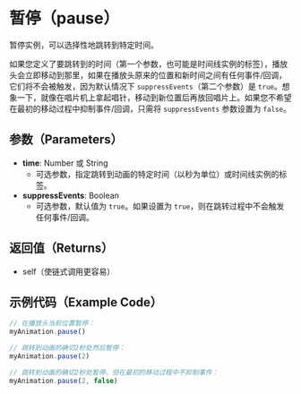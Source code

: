 # 暂停（pause）

暂停实例，可以选择性地跳转到特定时间。

如果您定义了要跳转到的时间（第一个参数，也可能是时间线实例的标签），播放头会立即移动到那里，如果在播放头原来的位置和新时间之间有任何事件/回调，它们将不会被触发，因为默认情况下 `suppressEvents`（第二个参数）是 `true`。想象一下，就像在唱片机上拿起唱针，移动到新位置后再放回唱片上。如果您不希望在最初的移动过程中抑制事件/回调，只需将 `suppressEvents` 参数设置为 `false`。

## 参数（Parameters）

- **time**: Number 或 String
  - 可选参数，指定跳转到动画的特定时间（以秒为单位）或时间线实例的标签。
- **suppressEvents**: Boolean
  - 可选参数，默认值为 `true`。如果设置为 `true`，则在跳转过程中不会触发任何事件/回调。

## 返回值（Returns）

- self（使链式调用更容易）

## 示例代码（Example Code）

```javascript
// 在播放头当前位置暂停：
myAnimation.pause()

// 跳转到动画的确切2秒处然后暂停：
myAnimation.pause(2)

// 跳转到动画的确切2秒处暂停，但在最初的移动过程中不抑制事件：
myAnimation.pause(2, false)
```
